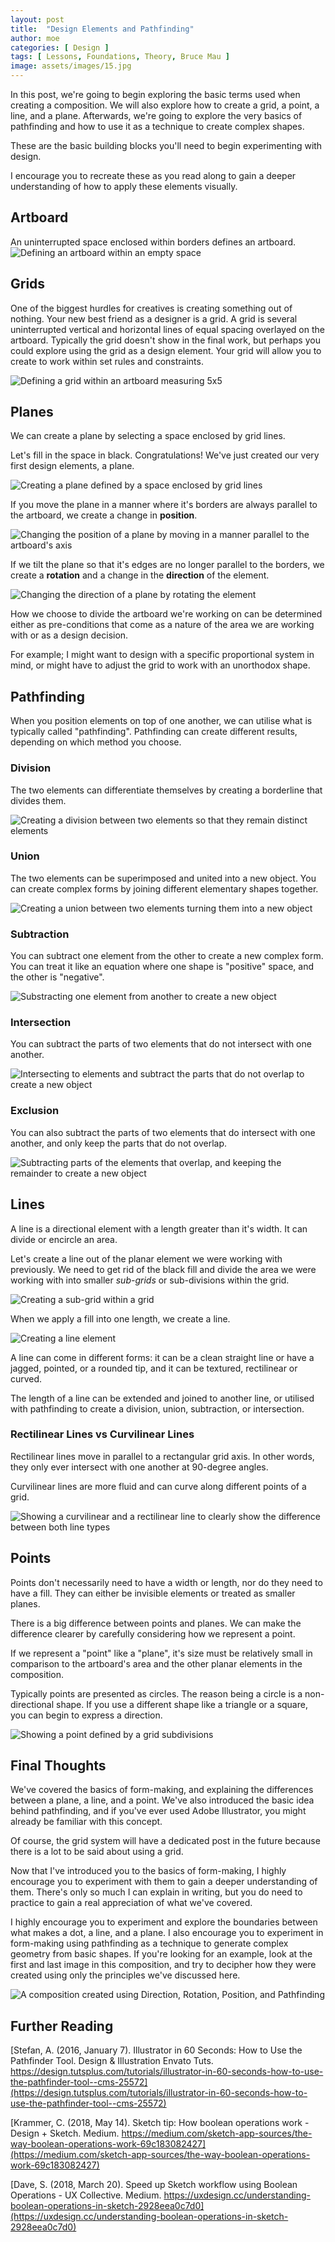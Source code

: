 ```yaml
---
layout: post
title:  "Design Elements and Pathfinding"
author: moe
categories: [ Design ]
tags: [ Lessons, Foundations, Theory, Bruce Mau ]
image: assets/images/15.jpg
---
```

In this post, we're going to begin exploring the basic terms used when creating a composition. We will also explore how to create a grid, a point, a line, and a plane. Afterwards, we're going to explore the very basics of pathfinding and how to use it as a technique to create complex shapes.

These are the basic building blocks you'll need to begin experimenting with design.

I encourage you to recreate these as you read along to gain a deeper understanding of how to apply these elements visually.

## Artboard
An uninterrupted space enclosed within borders defines an artboard.
![Defining an artboard within an empty space](/assets/images/pathfinding/1.png "Creating an Artboard")



## Grids
One of the biggest hurdles for creatives is creating something out of nothing. Your new best friend as a designer is a grid. A grid is several uninterrupted vertical and horizontal lines of equal spacing overlayed on the artboard. Typically the grid doesn't show in the final work, but perhaps you could explore using the grid as a design element. Your grid will allow you to create to work within set rules and constraints.

![Defining a grid within an artboard measuring 5x5](/assets/images/pathfinding/2.png "Creating a Grid")



## Planes
We can create a plane by selecting a space enclosed by grid lines.

Let's fill in the space in black. Congratulations! We've just created our very first design elements, a plane.

![Creating a plane defined by a space enclosed by grid lines](/assets/images/pathfinding/3.png "Creating a Plane")

If you move the plane in a manner where it's borders are always parallel to the artboard, we create a change in **position**.

![Changing the position of a plane by moving in a manner parallel to the artboard's axis](/assets/images/pathfinding/4.png "Changing Position of a Plane")


If we tilt the plane so that it's edges are no longer parallel to the borders, we create a **rotation** and a change in the **direction** of the element.

![Changing the direction of a plane by rotating the element](/assets/images/pathfinding/5.png "Changing the Direction of a Plane")

How we choose to divide the artboard we're working on can be determined either as pre-conditions that come as a nature of the area we are working with or as a design decision.

For example; I might want to design with a specific proportional system in mind, or might have to adjust the grid to work with an unorthodox shape.



## Pathfinding
When you position elements on top of one another, we can utilise what is typically called "pathfinding".  Pathfinding can create different results, depending on which method you choose.

### Division
The two elements can differentiate themselves by creating a borderline that divides them.

![Creating a division between two elements so that they remain distinct elements](/assets/images/pathfinding/6.png "Pathfinding using Division")




### Union
The two elements can be superimposed and united into a new object. You can create complex forms by joining different elementary shapes together.

![Creating a union between two elements turning them into a new object](/assets/images/pathfinding/7.png "Pathfinding using Union")


### Subtraction
You can subtract one element from the other to create a new complex form. You can treat it like an equation where one shape is "positive" space, and the other is "negative".

![Substracting one element from another to create a new object](/assets/images/pathfinding/8.png "Pathfinding using Subtraction")


### Intersection
You can subtract the parts of two elements that do not intersect with one another.

![Intersecting to elements and subtract the parts that do not overlap to create a new object](/assets/images/pathfinding/9.png "Pathfinding using Intersection")



### Exclusion
You can also subtract the parts of two elements that do intersect with one another, and only keep the parts that do not overlap.

![Subtracting parts of the elements that overlap, and keeping the remainder to create a new object](/assets/images/pathfinding/10.png "Pathfinding using Exclusion")

## Lines

A line is a directional element with a length greater than it's width. It can divide or encircle an area.

Let's create a line out of the planar element we were working with previously. We need to get rid of the black fill and divide the area we were working with into smaller *sub-grids* or sub-divisions within the grid.

![Creating a sub-grid within a grid](/assets/images/pathfinding/11.png "Sub-grids")

When we apply a fill into one length, we create a line.

![Creating a line element](/assets/images/pathfinding/12.png "Lines")

A line can come in different forms: it can be a clean straight line or have a jagged, pointed, or a rounded tip, and it can be textured, rectilinear or curved.

The length of a line can be extended and joined to another line, or utilised with pathfinding to create a division, union, subtraction, or intersection.



### Rectilinear Lines vs Curvilinear Lines
Rectilinear lines move in parallel to a rectangular grid axis. In other words, they only ever intersect with one another at 90-degree angles.

Curvilinear lines are more fluid and can curve along different points of a grid.

![Showing a curvilinear and a rectilinear line to clearly show the difference between both line types](/assets/images/pathfinding/13.png "Curvilinear vs Rectilinear Lines")



## Points
Points don't necessarily need to have a width or length, nor do they need to have a fill. They can either be invisible elements or treated as smaller planes.

There is a big difference between points and planes. We can make the difference clearer by carefully considering how we represent a point.

If we represent a "point" like a "plane", it's size must be relatively small in comparison to the artboard's area and the other planar elements in the composition.

Typically points are presented as circles. The reason being a circle is a non-directional shape. If you use a different shape like a triangle or a square, you can begin to express a direction.

![Showing a point defined by a grid subdivisions](/assets/images/pathfinding/14.png "Point")


## Final Thoughts
We've covered the basics of form-making, and explaining the differences between a plane, a line, and a point. We've also introduced the basic idea behind pathfinding, and if you've ever used Adobe Illustrator, you might already be familiar with this concept.

Of course, the grid system will have a dedicated post in the future because there is a lot to be said about using a grid.

Now that I've introduced you to the basics of form-making, I highly encourage you to experiment with them to gain a deeper understanding of them. There's only so much I can explain in writing, but you do need to practice to gain a real appreciation of what we've covered.

I highly encourage you to experiment and explore the boundaries between what makes a dot, a line, and a plane. I also encourage you to experiment in form-making using pathfinding as a technique to generate complex geometry from basic shapes. If you're looking for an example, look at the first and last image in this composition, and try to decipher how they were created using only the principles we've discussed here.

![A composition created using Direction, Rotation, Position, and Pathfinding](/assets/images/pathfinding/15.png "Composition")

## Further Reading
[Stefan, A. (2016, January 7). Illustrator in 60 Seconds: How to Use the Pathfinder Tool. Design & Illustration Envato Tuts. https://design.tutsplus.com/tutorials/illustrator-in-60-seconds-how-to-use-the-pathfinder-tool--cms-25572](https://design.tutsplus.com/tutorials/illustrator-in-60-seconds-how-to-use-the-pathfinder-tool--cms-25572)

[Krammer, C. (2018, May 14). Sketch tip: How boolean operations work - Design + Sketch. Medium. https://medium.com/sketch-app-sources/the-way-boolean-operations-work-69c183082427](https://medium.com/sketch-app-sources/the-way-boolean-operations-work-69c183082427)

[Dave, S. (2018, March 20). Speed up Sketch workflow using Boolean Operations - UX Collective. Medium. https://uxdesign.cc/understanding-boolean-operations-in-sketch-2928eea0c7d0](https://uxdesign.cc/understanding-boolean-operations-in-sketch-2928eea0c7d0)
